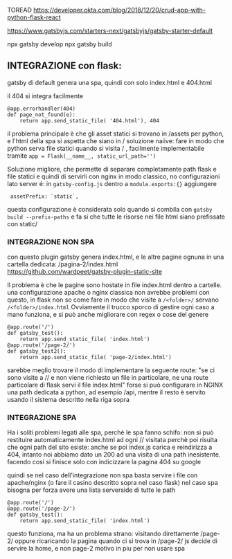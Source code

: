 TOREAD
https://developer.okta.com/blog/2018/12/20/crud-app-with-python-flask-react

https://www.gatsbyjs.com/starters-next/gatsbyjs/gatsby-starter-default

npx gatsby develop
npx gatsby build

## INTEGRAZIONE con flask:
gatsby di default genera una spa, quindi con solo index.html e 404.html

il 404 si integra facilmente

    @app.errorhandler(404)
    def page_not_found(e):
        return app.send_static_file( '404.html'), 404

il problema principale è che gli asset statici si trovano in /assets per python, e l'html della spa si aspetta che siano in /
soluzione naiive: fare in modo che python serva file statici quando si visita /<path> , facilmente implementabile tramite  ` app = Flask(__name__, static_url_path='') `

Soluzione migliore, che permette di separare completamente path flask e file statici e quindi di servirli con nginx in modo classico, no configurazioni lato server é:
in `gatsby-config.js` dentro a `module.exports:{}` aggiungere

     assetPrefix: `static`,
questa configurazione è considerata solo quando si combila con `gatsby build --prefix-paths`
e fa si che tutte le risorse nei file html siano prefissate con static/



### INTEGRAZIONE NON SPA
con questo plugin gatsby genera index.html, e le altre pagine ognuna in una cartella dedicata: /pagina-2/index.html
https://github.com/wardpeet/gatsby-plugin-static-site

Il problema è che le pagine sono hostate in file index.html dentro a cartelle.
una configurazione apache o nginx classica non avrebbe problemi con questo, in flask non so
come fare in modo che visite a `/<folder>/` servano `/<folder>/index.html`
Ovviamente il trucco sporco di gestire ogni caso a mano funziona, e si può anche migliorare con regex o cose del genere

    @app.route('/')
    def gatsby_test():
        return app.send_static_file( 'index.html')
    @app.route('/page-2/')
    def gatsby_test2():
        return app.send_static_file( 'page-2/index.html')
sarebbe meglio trovare il modo di implementare la seguente route:
"se ci sono visite a /<folder>/ e non viene richiesto un file in particolare, ne una route particolare di flask servi il file index.html"
forse si può configurare in NGINX una path dedicata a python, ad esempio /api, mentre il resto è servito usando il sistema descritto nella riga sopra

### INTEGRAZIONE SPA
Ha i soliti problemi legati alle spa, perchè le spa fanno schifo:
non si può restituire automaticamente index.html ad ogni /<pagina>/ visitata
perchè poi risulta che ogni path del sito esiste:
anche se poi index.js carica e reindirizza a 404, intanto noi abbiamo dato un 200 ad una visita di una path
inesistente. facendo cosi si finisce solo con indicizzare la pagina 404 su google

quindi se nel caso dell'integrazione non spa basta servire i file con apache/nginx (o fare il casino descritto sopra nel caso flask)
nel caso spa bisogna per forza avere una lista serverside di tutte le path

    @app.route('/')
    @app.route('/page-2/')
    def gatsby_test():
        return app.send_static_file( 'index.html')

questo funziona, ma ha un problema strano: visitando direttamente /page-2/ oppure ricaricando
la pagina quando ci si trova in /page-2/ js decide di servire la home, e non page-2
motivo in piu per non usare spa





